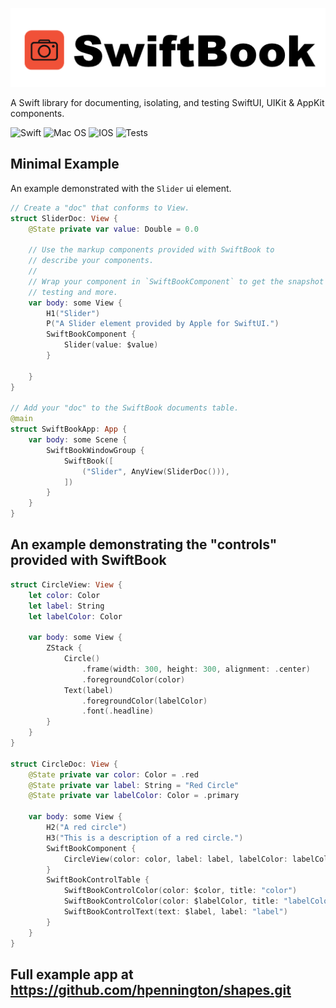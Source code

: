 ![alt text](https://raw.githubusercontent.com/hpennington/SwiftBook/master/AppIcons/swiftbook-logo_128px.png)

A Swift library for documenting, isolating, and testing SwiftUI, UIKit & AppKit components.

![Swift](https://img.shields.io/badge/swift-F54A2A?style=for-the-badge&logo=swift&logoColor=white)
![Mac OS](https://img.shields.io/badge/mac%20os-000000?style=for-the-badge&logo=macos&logoColor=F0F0F0)
![IOS](https://img.shields.io/badge/iOS-000000?style=for-the-badge&logo=ios&logoColor=white)
![Tests](https://github.com/hpennington/SwiftBook/actions/workflows/swift.yml/badge.svg)

## Minimal Example
An example demonstrated with the `Slider` ui element.


```swift
// Create a "doc" that conforms to View.
struct SliderDoc: View {
    @State private var value: Double = 0.0
    
    // Use the markup components provided with SwiftBook to 
    // describe your components.
    //
    // Wrap your component in `SwiftBookComponent` to get the snapshot
    // testing and more.
    var body: some View {
        H1("Slider")
        P("A Slider element provided by Apple for SwiftUI.")
        SwiftBookComponent {
            Slider(value: $value)
        }
        
    }
}

// Add your "doc" to the SwiftBook documents table.
@main
struct SwiftBookApp: App {
    var body: some Scene {
        SwiftBookWindowGroup {
            SwiftBook([
                ("Slider", AnyView(SliderDoc())),
            ])
        }
    }
}
```

## An example demonstrating the "controls" provided with SwiftBook 

```swift
struct CircleView: View {
    let color: Color
    let label: String
    let labelColor: Color
    
    var body: some View {
        ZStack {
            Circle()
                .frame(width: 300, height: 300, alignment: .center)
                .foregroundColor(color)
            Text(label)
                .foregroundColor(labelColor)
                .font(.headline)
        }
    }
}

struct CircleDoc: View {
    @State private var color: Color = .red
    @State private var label: String = "Red Circle"
    @State private var labelColor: Color = .primary

    var body: some View {
        H2("A red circle")
        H3("This is a description of a red circle.")
        SwiftBookComponent {
            CircleView(color: color, label: label, labelColor: labelColor)
        }
        SwiftBookControlTable {
            SwiftBookControlColor(color: $color, title: "color")
            SwiftBookControlColor(color: $labelColor, title: "labelColor")
            SwiftBookControlText(text: $label, label: "label")
        }
    }
}
```

## Full example app at https://github.com/hpennington/shapes.git
